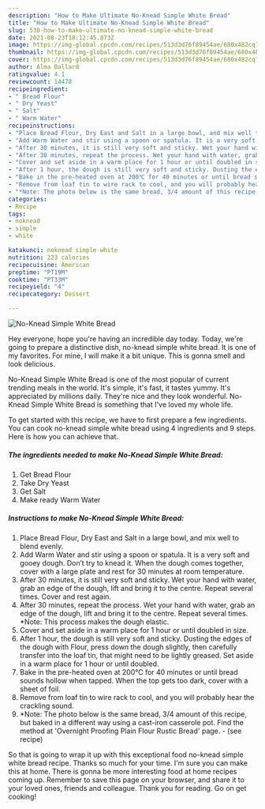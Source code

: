 ```yaml
---
description: "How to Make Ultimate No-Knead Simple White Bread"
title: "How to Make Ultimate No-Knead Simple White Bread"
slug: 530-how-to-make-ultimate-no-knead-simple-white-bread
date: 2021-08-23T18:12:45.873Z
image: https://img-global.cpcdn.com/recipes/513d3d76f89454ae/680x482cq70/no-knead-simple-white-bread-recipe-main-photo.jpg
thumbnail: https://img-global.cpcdn.com/recipes/513d3d76f89454ae/680x482cq70/no-knead-simple-white-bread-recipe-main-photo.jpg
cover: https://img-global.cpcdn.com/recipes/513d3d76f89454ae/680x482cq70/no-knead-simple-white-bread-recipe-main-photo.jpg
author: Alma Ballard
ratingvalue: 4.1
reviewcount: 14478
recipeingredient:
- " Bread Flour"
- " Dry Yeast"
- " Salt"
- " Warm Water"
recipeinstructions:
- "Place Bread Flour, Dry East and Salt in a large bowl, and mix well to blend evenly."
- "Add Warm Water and stir using a spoon or spatula. It is a very soft and gooey dough. Don’t try to knead it. When the dough comes together, cover with a large plate and rest for 30 minutes at room temperature."
- "After 30 minutes, it is still very soft and sticky. Wet your hand with water, grab an edge of the dough, lift and bring it to the centre. Repeat several times. Cover and rest again."
- "After 30 minutes, repeat the process. Wet your hand with water, grab an edge of the dough, lift and bring it to the centre. Repeat several times. *Note: This process makes the dough elastic."
- "Cover and set aside in a warm place for 1 hour or until doubled in size."
- "After 1 hour, the dough is still very soft and sticky. Dusting the edges of the dough with Flour, press down the dough slightly, then carefully transfer into the loaf tin, that might need to be lightly greased. Set aside in a warm place for 1 hour or until doubled."
- "Bake in the pre-heated oven at 200℃ for 40 minutes or until bread sounds hollow when tapped. When the top gets too dark, cover with a sheet of foil."
- "Remove from loaf tin to wire rack to cool, and you will probably hear the crackling sound."
- "*Note: The photo below is the same bread, 3/4 amount of this recipe, but baked in a different way using a cast-iron casserole pot. Find the method at &#39;Overnight Proofing Plain Flour Rustic Bread&#39; page.           (see recipe)"
categories:
- Recipe
tags:
- noknead
- simple
- white

katakunci: noknead simple white 
nutrition: 223 calories
recipecuisine: American
preptime: "PT19M"
cooktime: "PT33M"
recipeyield: "4"
recipecategory: Dessert

---
```



![No-Knead Simple White Bread](https://img-global.cpcdn.com/recipes/513d3d76f89454ae/680x482cq70/no-knead-simple-white-bread-recipe-main-photo.jpg)

Hey everyone, hope you're having an incredible day today. Today, we're going to prepare a distinctive dish, no-knead simple white bread. It is one of my favorites. For mine, I will make it a bit unique. This is gonna smell and look delicious.

No-Knead Simple White Bread is one of the most popular of current trending meals in the world. It's simple, it's fast, it tastes yummy. It's appreciated by millions daily. They're nice and they look wonderful. No-Knead Simple White Bread is something that I've loved my whole life.




To get started with this recipe, we have to first prepare a few ingredients. You can cook no-knead simple white bread using 4 ingredients and 9 steps. Here is how you can achieve that.

<!--inarticleads1-->

##### The ingredients needed to make No-Knead Simple White Bread:

1. Get  Bread Flour
1. Take  Dry Yeast
1. Get  Salt
1. Make ready  Warm Water




<!--inarticleads2-->

##### Instructions to make No-Knead Simple White Bread:

1. Place Bread Flour, Dry East and Salt in a large bowl, and mix well to blend evenly.
1. Add Warm Water and stir using a spoon or spatula. It is a very soft and gooey dough. Don’t try to knead it. When the dough comes together, cover with a large plate and rest for 30 minutes at room temperature.
1. After 30 minutes, it is still very soft and sticky. Wet your hand with water, grab an edge of the dough, lift and bring it to the centre. Repeat several times. Cover and rest again.
1. After 30 minutes, repeat the process. Wet your hand with water, grab an edge of the dough, lift and bring it to the centre. Repeat several times. *Note: This process makes the dough elastic.
1. Cover and set aside in a warm place for 1 hour or until doubled in size.
1. After 1 hour, the dough is still very soft and sticky. Dusting the edges of the dough with Flour, press down the dough slightly, then carefully transfer into the loaf tin, that might need to be lightly greased. Set aside in a warm place for 1 hour or until doubled.
1. Bake in the pre-heated oven at 200℃ for 40 minutes or until bread sounds hollow when tapped. When the top gets too dark, cover with a sheet of foil.
1. Remove from loaf tin to wire rack to cool, and you will probably hear the crackling sound.
1. *Note: The photo below is the same bread, 3/4 amount of this recipe, but baked in a different way using a cast-iron casserole pot. Find the method at &#39;Overnight Proofing Plain Flour Rustic Bread&#39; page. -           (see recipe)




So that is going to wrap it up with this exceptional food no-knead simple white bread recipe. Thanks so much for your time. I'm sure you can make this at home. There is gonna be more interesting food at home recipes coming up. Remember to save this page on your browser, and share it to your loved ones, friends and colleague. Thank you for reading. Go on get cooking!
